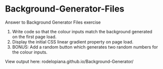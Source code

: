 # Background-Generator-Files
Answer to Background Generator Files exercise
1. Write code so that the colour inputs match the background generated on the first page load. 
2. Display the initial CSS linear gradient property on page load.
3. BONUS: Add a random button which generates two random numbers for the colour inputs.

View output here: rodelopiana.github.io/Background-Generator/
